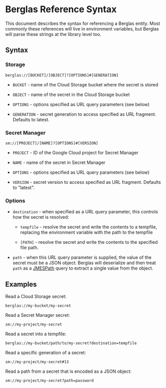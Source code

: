# Berglas Reference Syntax

This document describes the syntax for referencing a Berglas entity. Most
commonly these references will live in environment variables, but Berglas will
parse these strings at the library level too.

## Syntax

### Storage

```text
berglas://[BUCKET]/[OBJECT]?[OPTIONS]#[GENERATION]
```

- `BUCKET` - name of the Cloud Storage bucket where the secret is stored

- `OBJECT` - name of the secret in the Cloud Storage bucket

- `OPTIONS` - options specified as URL query parameters (see below)

- `GENERATION` - secret generation to access specified as URL fragment. Defaults to latest.

### Secret Manager

```text
sm://[PROJECT]/[NAME]?[OPTIONS]#[VERSION]
```

- `PROJECT` - ID of the Google Cloud project for Secret Manager

- `NAME` - name of the secret in Secret Manager

- `OPTIONS` - options specified as URL query parameters (see below)

- `VERSION` - secret version to access specified as URL fragment. Defaults to "latest".


### Options

- `destination` - when specified as a URL query parameter, this controls how the
  secret is resolved:

    - `tempfile` - resolve the secret and write the contents to a tempfile,
      replacing the environment variable with the path to the tempfile

    - `[PATH]` - resolve the secret and write the contents to the specified file
      path.

- `path` - when this URL query parameter is supplied, the value of the
  secret must be a JSON object. Berglas will deserialize and then
  treat `path` as a [JMESPath](https://jmespath.org/) query to extract
  a single value from the object.

## Examples

Read a Cloud Storage secret:

```text
berglas://my-bucket/my-secret
```

Read a Secret Manager secret:

```text
sm://my-project/my-secret
```

Read a secret into a tempfile:

```text
berglas://my-bucket/path/to/my-secret?destination=tempfile
```

Read a specific generation of a secret:

```text
sm://my-project/my-secret#13
```

Read a path from a secret that is encoded as a JSON object:

```text
sm://my-project/my-secret?path=password
```

